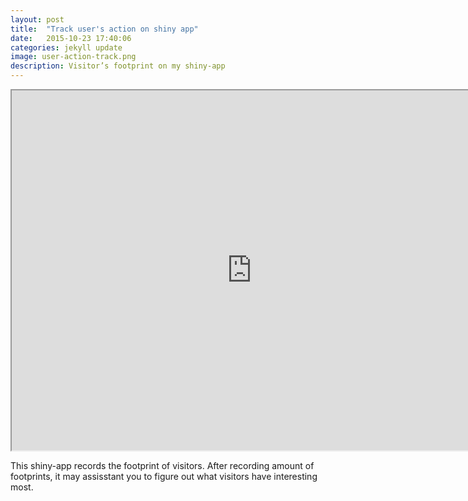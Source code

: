 ```yaml
---
layout: post
title:  "Track user's action on shiny app"
date:   2015-10-23 17:40:06
categories: jekyll update
image: user-action-track.png
description: Visitor’s footprint on my shiny-app
---
```


<iframe src="http://51.175.77.204/userFootprint" style="width:80vw; height:60vw;"></iframe><br>


This shiny-app records the footprint of visitors. After recording amount of footprints, it may assisstant you to figure out what visitors have interesting most.
